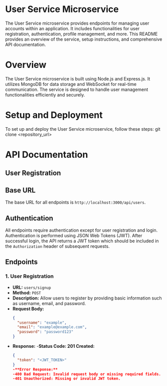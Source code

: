 # User Service Microservice

The User Service microservice provides endpoints for managing user accounts within an application. It includes functionalities for user registration, authentication, profile management, and more. This README provides an overview of the service, setup instructions, and comprehensive API documentation.

# Overview

The User Service microservice is built using Node.js and Express.js. It utilizes MongoDB for data storage and WebSocket for real-time communication. The service is designed to handle user management functionalities efficiently and securely.

# Setup and Deployment

To set up and deploy the User Service microservice, follow these steps:
  git clone <repository_url>

# API Documentation
## User Registration
## Base URL

The base URL for all endpoints is `http://localhost:3000/api/users`.

## Authentication

All endpoints require authentication except for user registration and login. Authentication is performed using JSON Web Tokens (JWT). After successful login, the API returns a JWT token which should be included in the `Authorization` header of subsequent requests.

## Endpoints

### 1. User Registration

- **URL:** `users/signup`
- **Method:** `POST`
- **Description:** Allow users to register by providing basic information such as username, email, and password.
- **Request Body:**
  ```json
  {
    "username": "example",
    "email": "example@example.com",
    "password": "password123"
  }
- **Response:**
   -**Status Code: 201 Created:**
    ```json
    {
      "token": "<JWT_TOKEN>"
    }
  -**Error Response:**
    -400 Bad Request: Invalid request body or missing required fields.
    -401 Unauthorized: Missing or invalid JWT token.
